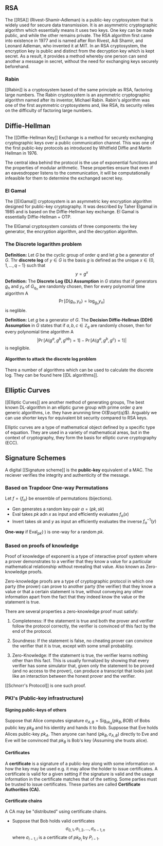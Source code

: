 ## RSA
The [[RSA]] (Rivest-Shamir-Adleman) is a public-key cryptosystem that is widely used for secure data transmission. It is an asymmetric cryptographic algorithm which essentially means it uses two keys. One key can be made public, and while the other remains private. The RSA algorithm first came into existence in 1977 and is named after Ron Rivest, Adi Shamir, and Leonard Adleman, who invented it at MIT.
In an RSA cryptosystem, the encryption key is public and distinct from the decryption key which is kept secret. As a result, it provides a method whereby one person can send another a message in secret, without the need for exchanging keys securely beforehand.

### Rabin
[[Rabin]] is a cryptosystem based of the same principle as RSA, factoring large numbers. The Rabin cryptosystem is an asymmetric cryptographic algorithm named after its inventor, Michael Rabin. Rabin's algorithm was one of the first asymmetric cryptosystems and, like RSA, its security relies on the difficulty of factoring large numbers.

## Diffie-Hellman
The [[Diffie-Hellman Key]] Exchange is a method for securely exchanging cryptographic keys over a public communication channel. This was one of the first public-key protocols as introduced by Whitfield Diffie and Martin Hellman in 1976.

The central idea behind the protocol is the use of exponential functions and the properties of modular arithmetic. These properties ensure that even if an eavesdropper listens to the communication, it will be computationally infeasible for them to determine the exchanged secret key.

### El Gamal
The [[ElGamal]] cryptosystem is an asymmetric key encryption algorithm designed for public-key cryptography. It was described by Taher Elgamal in 1985 and is based on the Diffie-Hellman key exchange. El Gamal is essentially Diffie-Hellman + OTP. 

The ElGamal cryptosystem consists of three components: the key generator, the encryption algorithm, and the decryption algorithm. 

### The Discrete logarithm problem
**Definition:** Let $G$ be the cyclic group of order $q$ and let $g$ be a generator of $G$. Thr **discrete log** of $y \in G$ is the basis $g$ is defined as the unique $x \in \{0,1,...,q-1\}$ such that $$
y = g^x $$
**Definition:** The **Discrete Log (DL) Assumption** in $G$ states that if generators $g_n$ and $y_n$ of $G_{q_n}$ are randomly chosen, then for every polynomial time algorithm A $$
\Pr[D(g_n, y_n) = \log_{g_n} y_n] $$ is neglible. 

**Definition:** Let $g$ be a generator of $G$. The **Decision Diffie-Hellman (DDH) Assumption** in $G$ states that if $a, b, c \in \mathbb{Z}_q$ are randomly chosen, then for every polynomial time algorithm A $$
\left| \Pr[A(g^a, g^b, g^{ab}) = 1] - \Pr[A(g^a, g^b, g^c) = 1] \right| $$ is negligible. 

#### Algorithm to attack the discrete log problem
There a number of algorithms which can be used to calculate the discrete log. They can be found here [[DL algorithms]]. 

## Elliptic Curves 
[[Elliptic Curves]] are another method of generating groups, The best known DL-algorithm in an elliptic  gurve group with prime order $q$ are generic algorithms, i.e. they have arunning time O($\sqrt{q}$). Arguably we can use shorter keys for equivalent bit security compared to RSA keys. 

Elliptic curves are a type of mathematical object defined by a specific type of equation. They are used in a variety of mathematical areas, but in the context of cryptography, they form the basis for elliptic curve cryptography (ECC).

## Signature Schemes 
A digital [[Signature scheme]] is the **public-key** equivalent of a MAC. The reciever verifies the integrity and authenticity of the message. 

### Based on Trapdoor One-way Permutations
Let $f = \{f_\alpha\}$ be ensemble of permutations (bijections). 
- Gen generates a random key-pair $\alpha = (pk, sk)$
- Eval takes $pk$ adn $x$ as input and efficiently evaluates $f_\alpha(x)$
- Invert takes $sk$ and $y$ as input an efficiently evaluates the inverse $f_\alpha^{-1}(y)$

**One-way** if Eval$_{pk}(\cdot)$ is one-way for a random $pk$. 

### Based on proofs of knowledge
Proof of knowledge of exponent is a type of interactive proof system where a prover demonstrates to a verifier that they know a value for a particular mathematical relationship without revealing that value. Also known as Zero-knowledge proofs. 

Zero-knowledge proofs are a type of cryptographic protocol in which one party (the prover) can prove to another party (the verifier) that they know a value or that a certain statement is true, without conveying any other information apart from the fact that they indeed know the value or the statement is true.

There are several properties a zero-knowledge proof must satisfy:

1.  Completeness: If the statement is true and both the prover and verifier follow the protocol correctly, the verifier is convinced of this fact by the end of the protocol.

2.  Soundness: If the statement is false, no cheating prover can convince the verifier that it is true, except with some small probability.

3.  Zero-Knowledge: If the statement is true, the verifier learns nothing other than this fact. This is usually formalized by showing that every verifier has some simulator that, given only the statement to be proved (and no access to the prover), can produce a transcript that looks just like an interaction between the honest prover and the verifier.

[[Schnorr's Protocol]] is one such proof. 

### PKI's (Public-key infrastructure)

#### Signing public-keys of others
Suppose that Alice computes  signature $\sigma_{A,B} = \text{Sig}_{sk_A}(pk_B, BOB)$ of Bobs public key $pk_B$ and his identity and hands it to Bob. Suppsose that Eve holds Alices public-key $pk_A$. Then anyone can hand $(pk_B, \sigma_{A,B})$ directly to Eve and Eve will be convinced that $pk_B$ is Bob's key (Assuming she trusts alice). 

#### Certificates
A **certificate** is a signature of a public-key along with some information on how the key may be used e.g. it may allow the holder to issue certificates. A certificate is valid for a given setting if the signature is valid and the usage information in the certificate matches that of the setting. Some parties must be trusted to issue certificates. These parties are called **Certificate Authorities (CA).**

#### Certificate chains
A CA may be "distributed" using certificate chains. 
- Suppose that Bob holds valid certificates $$
\sigma_{0,1}, \sigma_{1,2}, ..., \sigma_{n-1, n}
$$ 
where $\sigma_{i-1, i}$ is a certificate of $pk_{P_i}$ by $P_{i-1}$. 
